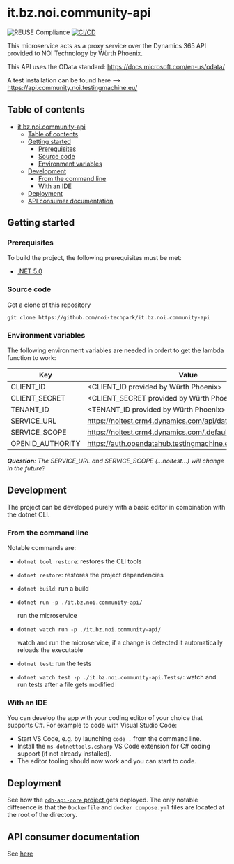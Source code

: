 <!--
SPDX-FileCopyrightText: NOI Techpark <digital@noi.bz.it>

SPDX-License-Identifier: CC0-1.0
-->

# it.bz.noi.community-api

![REUSE Compliance](https://github.com/noi-techpark/it.bz.noi.community-api/actions/workflows/reuse.yml/badge.svg)
[![CI/CD](https://github.com/noi-techpark/it.bz.noi.community-api/actions/workflows/main.yml/badge.svg)](https://github.com/noi-techpark/it.bz.noi.community-api/actions/workflows/main.yml)

This microservice acts as a proxy service over the Dynamics 365 API provided to NOI Technology by Würth Phoenix.

This API uses the OData standard: https://docs.microsoft.com/en-us/odata/

A test installation can be found here --> https://api.community.noi.testingmachine.eu/

## Table of contents

- [it.bz.noi.community-api](#itbznoicommunity-api)
  - [Table of contents](#table-of-contents)
  - [Getting started](#getting-started)
    - [Prerequisites](#prerequisites)
    - [Source code](#source-code)
    - [Environment variables](#environment-variables)
  - [Development](#development)
    - [From the command line](#from-the-command-line)
    - [With an IDE](#with-an-ide)
  - [Deployment](#deployment)
  - [API consumer documentation](#api-consumer-documentation)

## Getting started

### Prerequisites

To build the project, the following prerequisites must be met:

- [.NET 5.0](https://get.dot.net)

### Source code

Get a clone of this repository

`git clone https://github.com/noi-techpark/it.bz.noi.community-api`

### Environment variables

The following environment variables are needed in ordert to get the lambda function to work:

| Key              | Value                                                        |
| -------------    | ----------------------------------------------------------   |
| CLIENT_ID        | <CLIENT_ID provided by Würth Phoenix>                        |
| CLIENT_SECRET    | <CLIENT_SECRET provided by Würth Phoenix>                    |
| TENANT_ID        | <TENANT_ID provided by Würth Phoenix>                        |
| SERVICE_URL      | https://noitest.crm4.dynamics.com/api/data/v9.2              |
| SERVICE_SCOPE    | https://noitest.crm4.dynamics.com/.default                   |
| OPENID_AUTHORITY | https://auth.opendatahub.testingmachine.eu/auth/realms/noi/  |

***Question**: The SERVICE_URL and SERVICE_SCOPE (...noitest...) will change in the future?*

## Development

The project can be developed purely with a basic editor in combination with the dotnet CLI.

### From the command line

Notable commands are:

- `dotnet tool restore`:
  restores the CLI tools
  
- `dotnet restore`:
  restores the project dependencies
  
- `dotnet build`:
  run a build
  
- `dotnet run -p ./it.bz.noi.community-api/`
  
  run the microservice
  
- `dotnet watch run -p ./it.bz.noi.community-api/`

  watch and run the microservice, if a change is detected it automatically reloads the executable

- `dotnet test`:
  run the tests
  
- `dotnet watch test -p ./it.bz.noi.community-api.Tests/`:
  watch and run tests after a file gets modified

### With an IDE

You can develop the app with your coding editor of your choice that supports C#. For example to code with Visual Studio Code:

- Start VS Code, e.g. by launching `code .` from the command line.
- Install the `ms-dotnettools.csharp` VS Code extension for C# coding support (if not already installed).
- The editor tooling should now work and you can start to code.

## Deployment

See how the [`odh-api-core` project ](https://github.com/noi-techpark/odh-api-core/) gets deployed. The only notable difference is that the `Dockerfile` and `docker compose.yml` files are located at the root of the directory.

## API consumer documentation

See [here](docs/consumer.md)